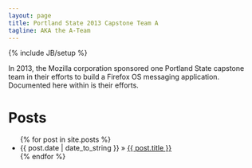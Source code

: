 ```yaml
---
layout: page
title: Portland State 2013 Capstone Team A 
tagline: AKA the A-Team 
---
```

{% include JB/setup %}

In 2013, the Mozilla corporation sponsored one Portland State capstone team in their efforts to build a Firefox OS messaging application. Documented here within is their efforts. 

Posts
=====
<ul class="posts">
  {% for post in site.posts %}
    <li><span>{{ post.date | date_to_string }}</span> &raquo; <a href="{{ BASE_PATH }}{{ post.url }}">{{ post.title }}</a></li>
  {% endfor %}
</ul>

